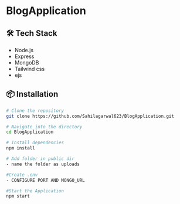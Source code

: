 # BlogApplication

## 🛠️ Tech Stack

- Node.js
- Express
- MongoDB
- Tailwind css
- ejs

## 📦 Installation

```bash
# Clone the repository
git clone https://github.com/Sahilagarwal623/BlogApplication.git

# Navigate into the directory
cd BlogApplication

# Install dependencies
npm install

# Add folder in public dir
- name the folder as uploads

#Create .env 
- CONFIGURE PORT AND MONGO_URL

#Start the Application
npm start